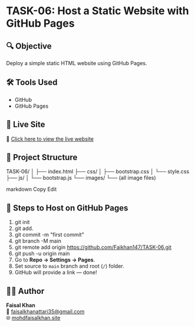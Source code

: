 # TASK-06: Host a Static Website with GitHub Pages

## 🔍 Objective
Deploy a simple static HTML website using GitHub Pages.

## 🛠 Tools Used
- GitHub
- GitHub Pages

## 🚀 Live Site
🔗 [Click here to view the live website](https://faikhan147.github.io/TASK-06/)

## 📁 Project Structure
TASK-06/ │ ├── index.html ├── css/ │ ├── bootstrap.css │ └── style.css ├── js/ │ └── bootstrap.js └── images/ └── (all image files)

markdown
Copy
Edit

## 🧾 Steps to Host on GitHub Pages
1. git init
2. git add. 
3. git commit -m "first commit"
4. git branch -M main
5. git remote add origin https://github.com/Faikhan147/TASK-06.git
6. git push -u origin main
3. Go to **Repo → Settings → Pages**.
4. Set source to `main` branch and root (`/`) folder.
5. GitHub will provide a link — done!

## 👨‍💻 Author
**Faisal Khan**  
📧 faisalkhanattari35@gmail.com  
🌐 [mohdfaisalkhan.site](http://mohdfaisalkhan.site/)
